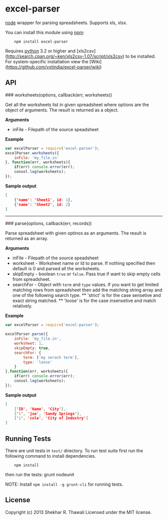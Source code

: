 # excel-parser

[node](http://nodejs.org/) wrapper for parsing spreadsheets. Supports xls, xlsx.

You can install this module using [npm](http://github.com/isaacs/npm):

		npm install excel-parser

Requires [python](http://www.python.org/) 3.2 or higher and [xls2csv] (http://search.cpan.org/~ken/xls2csv-1.07/script/xls2csv) to be installed. For system-specific installation view the [Wiki] (https://github.com/vxtindia/excel-parser/wiki)

## API

<a name="worksheets" />
### worksheets(options, callback(err, worksheets))

Get all the worksheets list in given spreadsheet where options are the object of arguments. The result is returned as a object.

__Arguments__

* inFile - Filepath of the source speadsheet

__Example__

```js
var excelParser = require('excel-parser');
excelParser.worksheets({
	inFile: 'my_file.in'
}, function(err, worksheets){
	if(err) console.error(err);
	consol.log(worksheets);
});
```
__Sample output__

```json
[
	{'name': 'Sheet1', id: 1},
	{'name': 'Sheet2', id: 2}
]
```
---------------------------------------
<a name="parse" />
### parse(options, callback(err, records))

Parse spreadsheet with given optinos as an arguments. The result is returned as an array.

__Arguments__

* inFile - Filepath of the source speadsheet
* worksheet - Worksheet name or Id to parse. If nothing specified then default
is 0 and parsed all the worksheets.
* skipEmpty - boolean `true` or `false`. Pass true if want to skip empty cells from spreadsheet.
* searchFor - Object with `term` and `type` values. If you want to get limited
matching rows from spreadsheet then add the matching string array and one of the following search type.
** 'strict' is for the case sensetive and exact string matched.
** 'loose' is for the case insensetive and match relatively.

__Example__

```javascript
var excelParser = require('excel-parser');

excelParser.parse({
	inFile: 'my_file.in',
	worksheet: 1,
	skipEmpty: true,
	searchFor: {
		term: ['my serach term'],
		type: 'loose'
	}
},function(err, worksheets){
	if(err) console.error(err);
	consol.log(worksheets);
});
```
__Sample output__

```json
[
	['ID', 'Name', 'City'],
	['1', 'joe', 'Sandy Springs'],
	['1', 'cole', 'City of Industry']
]
```

## Running Tests

There are unit tests in `test/` directory. To run test suite first run the following command to install dependencies.

		npm install

then run the tests:
		grunt nodeunit

NOTE: Install `npm install -g grunt-cli` for running tests.

## License

Copyright (c) 2013 Shekhar R. Thawali
Licensed under the MIT license.
